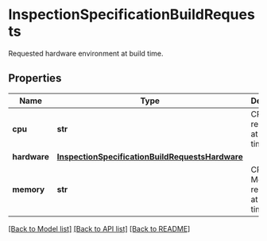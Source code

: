 # InspectionSpecificationBuildRequests

Requested hardware environment at build time.
## Properties
Name | Type | Description | Notes
------------ | ------------- | ------------- | -------------
**cpu** | **str** | CPU cores requested at build time. | [optional] 
**hardware** | [**InspectionSpecificationBuildRequestsHardware**](InspectionSpecificationBuildRequestsHardware.md) |  | [optional] 
**memory** | **str** | CPU Memory requested at build time. | [optional] 

[[Back to Model list]](../README.md#documentation-for-models) [[Back to API list]](../README.md#documentation-for-api-endpoints) [[Back to README]](../README.md)


